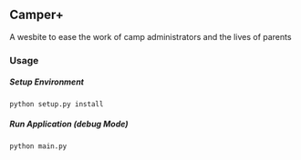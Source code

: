 ## Camper+

A wesbite to ease the work of camp administrators and the lives of parents

### Usage

##### Setup Environment
    python setup.py install

##### Run Application (debug Mode)
    python main.py
